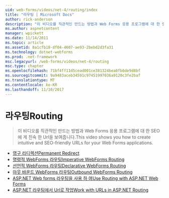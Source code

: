 ```yaml
---
uid: web-forms/videos/net-4/routing/index
title: "라우팅 | Microsoft Docs"
author: rick-anderson
description: "이 비디오를 직관적인 만드는 방법과 Web Forms 응용 프로그램에 대 한 SEO에 게 친숙 한 Url을 보여줍니다."
ms.author: aspnetcontent
manager: wpickett
ms.date: 11/14/2011
ms.topic: article
ms.assetid: 8a1cfb18-df04-4607-ae93-2bebd2d3fa31
ms.technology: dotnet-webforms
ms.prod: .net-framework
msc.legacyurl: /web-forms/videos/net-4/routing
msc.type: chapter
ms.openlocfilehash: 71bf4ff11d5cead001ce381324bea8fb6de9d8bf
ms.sourcegitcommit: 9a9483aceb34591c97451997036a9120c3fe2baf
ms.translationtype: MT
ms.contentlocale: ko-KR
ms.lasthandoff: 11/10/2017
---
```

<a name="routing"></a><span data-ttu-id="e50bf-103">라우팅</span><span class="sxs-lookup"><span data-stu-id="e50bf-103">Routing</span></span>
====================
> <span data-ttu-id="e50bf-104">이 비디오를 직관적인 만드는 방법과 Web Forms 응용 프로그램에 대 한 SEO에 게 친숙 한 Url을 보여줍니다.</span><span class="sxs-lookup"><span data-stu-id="e50bf-104">This video shows you how to create intuitive and SEO-friendly URLs for your Web Forms applications.</span></span>


- [<span data-ttu-id="e50bf-105">영구 리디렉션</span><span class="sxs-lookup"><span data-stu-id="e50bf-105">Permanent Redirect</span></span>](aspnet-4-quick-hit-permanent-redirect.md)
- [<span data-ttu-id="e50bf-106">명령적 WebForms 라우팅</span><span class="sxs-lookup"><span data-stu-id="e50bf-106">Imperative WebForms Routing</span></span>](aspnet-4-quick-hit-imperative-webforms-routing.md)
- [<span data-ttu-id="e50bf-107">선언적 WebForms 라우팅</span><span class="sxs-lookup"><span data-stu-id="e50bf-107">Declarative WebForms Routing</span></span>](aspnet-4-quick-hit-declarative-webforms-routing.md)
- [<span data-ttu-id="e50bf-108">아웃 바운드 WebForms 라우팅</span><span class="sxs-lookup"><span data-stu-id="e50bf-108">Outbound WebForms Routing</span></span>](aspnet-4-quick-hit-outbound-webforms-routing.md)
- [<span data-ttu-id="e50bf-109">ASP.NET Web forms 라우팅을 사용 하 여</span><span class="sxs-lookup"><span data-stu-id="e50bf-109">Use Routing with ASP.NET Web Forms</span></span>](how-do-i-use-routing-with-aspnet-web-forms.md)
- [<span data-ttu-id="e50bf-110">ASP.NET 라우팅에서 Url로 작업</span><span class="sxs-lookup"><span data-stu-id="e50bf-110">Work with URLs in ASP.NET Routing</span></span>](how-do-i-work-with-urls-in-aspnet-routing.md)
